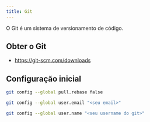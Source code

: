 ```yaml
---
title: Git
---
```


O Git é um sistema de versionamento de código.

## Obter o Git

- <https://git-scm.com/downloads>

## Configuração inicial

```sh
git config --global pull.rebase false
```

```sh
git config --global user.email "<seu email>"
```

```sh
git config --global user.name "<seu username do git>"
```
